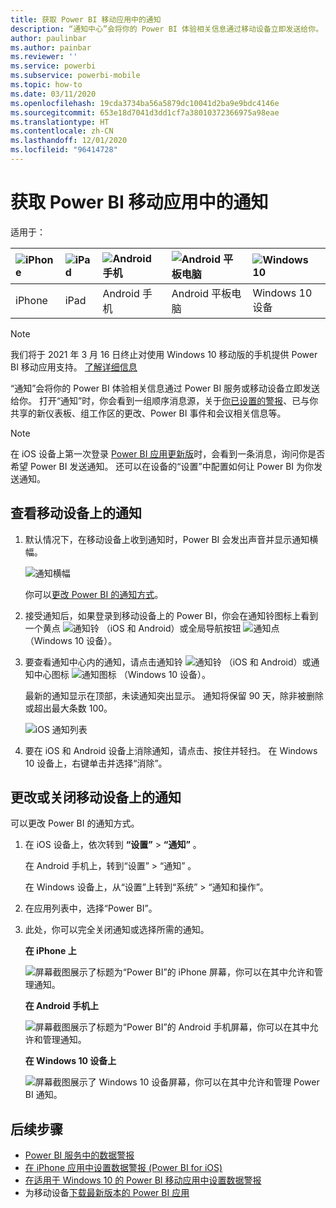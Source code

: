 ```yaml
---
title: 获取 Power BI 移动应用中的通知
description: “通知中心”会将你的 Power BI 体验相关信息通过移动设备立即发送给你。
author: paulinbar
ms.author: painbar
ms.reviewer: ''
ms.service: powerbi
ms.subservice: powerbi-mobile
ms.topic: how-to
ms.date: 03/11/2020
ms.openlocfilehash: 19cda3734ba56a5879dc10041d2ba9e9bdc4146e
ms.sourcegitcommit: 653e18d7041d3dd1cf7a38010372366975a98eae
ms.translationtype: HT
ms.contentlocale: zh-CN
ms.lasthandoff: 12/01/2020
ms.locfileid: "96414728"
---
```

# <a name="get-notifications-in-the-power-bi-mobile-apps"></a>获取 Power BI 移动应用中的通知
适用于：

| ![iPhone](./media/mobile-apps-notification-center/iphone-logo-50-px.png) | ![iPad](./media/mobile-apps-notification-center/ipad-logo-50-px.png) | ![Android 手机](./media/mobile-apps-notification-center/android-phone-logo-50-px.png) | ![Android 平板电脑](./media/mobile-apps-notification-center/android-tablet-logo-50-px.png) | ![Windows 10](./media/mobile-apps-notification-center/win-10-logo-50-px.png) |
|:--- |:--- |:--- |:--- |:--- |
| iPhone |iPad |Android 手机 |Android 平板电脑 |Windows 10 设备 |

>[!NOTE]
>我们将于 2021 年 3 月 16 日终止对使用 Windows 10 移动版的手机提供 Power BI 移动应用支持。 [了解详细信息](/legal/powerbi/powerbi-mobile/power-bi-mobile-app-end-of-support-for-windows-phones)

“通知”会将你的 Power BI 体验相关信息通过 Power BI 服务或移动设备立即发送给你。 打开“通知”时，你会看到一组顺序消息源，关于[你已设置的警报](mobile-set-data-alerts-in-the-mobile-apps.md)、已与你共享的新仪表板、组工作区的更改、Power BI 事件和会议相关信息等。

> [!NOTE]
> 在 iOS 设备上第一次登录 [Power BI 应用更新版](https://powerbi.microsoft.com/mobile/)时，会看到一条消息，询问你是否希望 Power BI 发送通知。 还可以在设备的“设置”中配置如何让 Power BI 为你发送通知。 
> 
> 

## <a name="view-notifications-on-your-mobile-device"></a>查看移动设备上的通知
1. 默认情况下，在移动设备上收到通知时，Power BI 会发出声音并显示通知横幅。
   
   ![通知横幅](./media/mobile-apps-notification-center/power-bi-mobile-notification-banner.png)
   

   你可以[更改 Power BI 的通知方式](mobile-apps-notification-center.md#change-or-turn-off-notifications-on-your-mobile-device)。
2. 接受通知后，如果登录到移动设备上的 Power BI，你会在通知铃图标上看到一个黄点 ![通知铃](./media/mobile-apps-notification-center/powerbi-alert-tile-notification-icon.png) （iOS 和 Android）或全局导航按钮 ![通知点](./media/mobile-apps-notification-center/power-bi-iphone-alert-global-nav-button.png) （Windows 10 设备）。 

3. 要查看通知中心内的通知，请点击通知铃 ![通知铃](./media/mobile-apps-notification-center/powerbi-alert-tile-notification-icon.png) （iOS 和 Android）或通知中心图标 ![通知图标](./media/mobile-apps-notification-center/power-bi-windows-10-notification-icon.png) （Windows 10 设备）。
   
    最新的通知显示在顶部，未读通知突出显示。 通知将保留 90 天，除非被删除或超出最大条数 100。
   
   ![iOS 通知列表](./media/mobile-apps-notification-center/power-bi-iphone-notifications-list.png)
4. 要在 iOS 和 Android 设备上消除通知，请点击、按住并轻扫。 在 Windows 10 设备上，右键单击并选择“消除”。

## <a name="change-or-turn-off-notifications-on-your-mobile-device"></a>更改或关闭移动设备上的通知
可以更改 Power BI 的通知方式。

1. 在 iOS 设备上，依次转到 **“设置”**  >  **“通知”** 。 
   
    在 Android 手机上，转到“设置” > “通知” 。
   
    在 Windows 设备上，从“设置”上转到“系统” > “通知和操作”。
2. 在应用列表中，选择“Power BI”。 
3. 此处，你可以完全关闭通知或选择所需的通知。
   
    **在 iPhone 上**
   
    ![屏幕截图展示了标题为“Power BI”的 iPhone 屏幕，你可以在其中允许和管理通知。](./media/mobile-apps-notification-center/power-bi-notifications-iphone-settings.png)
   
    **在 Android 手机上**
   
    ![屏幕截图展示了标题为“Power BI”的 Android 手机屏幕，你可以在其中允许和管理通知。](./media/mobile-apps-notification-center/power-bi-notifications-android-settings.png)

    **在 Windows 10 设备上**

    ![屏幕截图展示了 Windows 10 设备屏幕，你可以在其中允许和管理 Power BI 通知。](./media/mobile-apps-notification-center/power-bi-notifications-windows10-settings.png)

## <a name="next-steps"></a>后续步骤
* [Power BI 服务中的数据警报](../../create-reports/service-set-data-alerts.md)
* [在 iPhone 应用中设置数据警报 (Power BI for iOS)](mobile-set-data-alerts-in-the-mobile-apps.md)
* [在适用于 Windows 10 的 Power BI 移动应用中设置数据警报](mobile-set-data-alerts-in-the-mobile-apps.md)
* 为移动设备[下载最新版本的 Power BI 应用](https://powerbi.microsoft.com/mobile/)